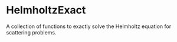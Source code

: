 # HelmholtzExact
A collection of functions to exactly solve the Helmholtz equation for scattering problems.
